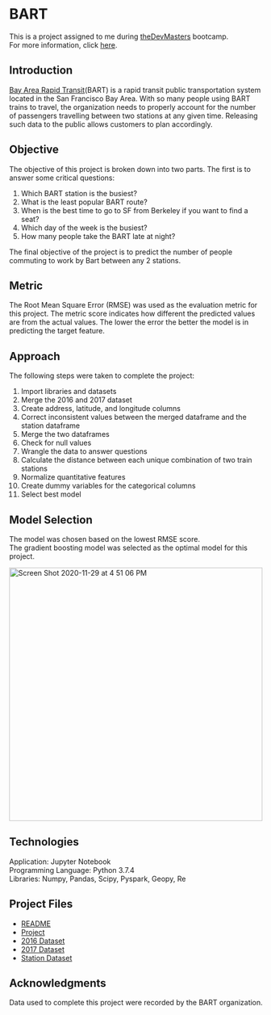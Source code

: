 # BART
This is a project assigned to me during [theDevMasters](https://www.thedevmasters.com) bootcamp.<br> 
For more information, click [here](https://www.kaggle.com/saulfuh/bart-ridership).

## Introduction
[Bay Area Rapid Transit](https://www.bart.gov/)(BART) is a rapid transit public transportation system located in the San Francisco Bay Area. With so many people using BART trains to travel, the organization needs to properly account for the number of passengers travelling between two stations at any given time. Releasing such data to the public allows customers to plan accordingly.

## Objective
The objective of this project is broken down into two parts.
The first is to answer some critical questions:
1. Which BART station is the busiest?
2. What is the least popular BART route?
3. When is the best time to go to SF from Berkeley if you want to find a seat?
4. Which day of the week is the busiest?
5. How many people take the BART late at night?

The final objective of the project is to predict the number of people commuting to work by Bart between any 2 stations.

## Metric
The Root Mean Square Error (RMSE) was used as the evaluation metric for this project. The metric score indicates how different the predicted 
values are from the actual values. The lower the error the better the model is in predicting the target feature.

## Approach
The following steps were taken to complete the project:
1. Import libraries and datasets
2. Merge the 2016 and 2017 dataset
3. Create address, latitude, and longitude columns
4. Correct inconsistent values between the merged dataframe and the station dataframe
5. Merge the two dataframes
6. Check for null values
7. Wrangle the data to answer questions
8. Calculate the distance between each unique combination of two train stations
9. Normalize quantitative features
10. Create dummy variables for the categorical columns
11. Select best model

## Model Selection
The model was chosen based on the lowest RMSE score.<br>
The gradient boosting model was selected as the optimal model for this project.

<img width="502" alt="Screen Shot 2020-11-29 at 4 51 06 PM" src="https://user-images.githubusercontent.com/51253177/100558466-7326b600-3263-11eb-93c7-ae1bf00b1613.png">

## Technologies
Application: Jupyter Notebook<br>
Programming Language: Python 3.7.4<br>
Libraries: Numpy, Pandas, Scipy, Pyspark, Geopy, Re<br>

## Project Files
* [README](https://github.com/Ericjung008/BART/blob/main/README.md)
* [Project](https://github.com/Ericjung008/BART/blob/main/BART.ipynb)
* [2016 Dataset](https://www.kaggle.com/saulfuh/bart-ridership)
* [2017 Dataset](https://www.kaggle.com/saulfuh/bart-ridership)
* [Station Dataset](https://www.kaggle.com/saulfuh/bart-ridership)

## Acknowledgments
Data used to complete this project were recorded by the BART organization.
